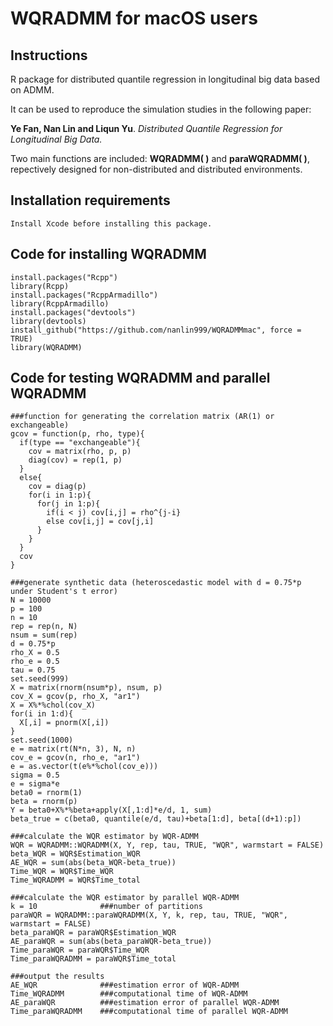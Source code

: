 # WQRADMM for macOS users
## Instructions

R package for distributed quantile regression in longitudinal big data based on ADMM.

It can be used to reproduce the simulation studies in the following paper:

**Ye Fan, Nan Lin and Liqun Yu**. *Distributed Quantile Regression for Longitudinal Big Data.*

Two main functions are included: **WQRADMM( )** and **paraWQRADMM( )**, repectively designed for non-distributed and distributed environments.

## Installation requirements
```
Install Xcode before installing this package. 
```
## Code for installing WQRADMM 
```
install.packages("Rcpp")
library(Rcpp)
install.packages("RcppArmadillo")
library(RcppArmadillo)
install.packages("devtools")
library(devtools)
install_github("https://github.com/nanlin999/WQRADMMmac", force = TRUE)
library(WQRADMM)
```

## Code for testing WQRADMM and parallel WQRADMM

```
###function for generating the correlation matrix (AR(1) or exchangeable)
gcov = function(p, rho, type){
  if(type == "exchangeable"){
    cov = matrix(rho, p, p)
    diag(cov) = rep(1, p)
  }
  else{
    cov = diag(p)
    for(i in 1:p){
      for(j in 1:p){
        if(i < j) cov[i,j] = rho^{j-i}
        else cov[i,j] = cov[j,i]
      }
    }
  }
  cov
}

###generate synthetic data (heteroscedastic model with d = 0.75*p under Student's t error)
N = 10000
p = 100
n = 10
rep = rep(n, N)
nsum = sum(rep)
d = 0.75*p
rho_X = 0.5
rho_e = 0.5
tau = 0.75
set.seed(999)
X = matrix(rnorm(nsum*p), nsum, p)
cov_X = gcov(p, rho_X, "ar1")
X = X%*%chol(cov_X)
for(i in 1:d){
  X[,i] = pnorm(X[,i])
}
set.seed(1000)
e = matrix(rt(N*n, 3), N, n)
cov_e = gcov(n, rho_e, "ar1")
e = as.vector(t(e%*%chol(cov_e)))
sigma = 0.5
e = sigma*e
beta0 = rnorm(1)
beta = rnorm(p)
Y = beta0+X%*%beta+apply(X[,1:d]*e/d, 1, sum)
beta_true = c(beta0, quantile(e/d, tau)+beta[1:d], beta[(d+1):p])

###calculate the WQR estimator by WQR-ADMM
WQR = WQRADMM::WQRADMM(X, Y, rep, tau, TRUE, "WQR", warmstart = FALSE)
beta_WQR = WQR$Estimation_WQR
AE_WQR = sum(abs(beta_WQR-beta_true))
Time_WQR = WQR$Time_WQR
Time_WQRADMM = WQR$Time_total

###calculate the WQR estimator by parallel WQR-ADMM
k = 10              ###number of partitions
paraWQR = WQRADMM::paraWQRADMM(X, Y, k, rep, tau, TRUE, "WQR", warmstart = FALSE)
beta_paraWQR = paraWQR$Estimation_WQR
AE_paraWQR = sum(abs(beta_paraWQR-beta_true))
Time_paraWQR = paraWQR$Time_WQR
Time_paraWQRADMM = paraWQR$Time_total

###output the results
AE_WQR              ###estimation error of WQR-ADMM            
Time_WQRADMM        ###computational time of WQR-ADMM
AE_paraWQR          ###estimation error of parallel WQR-ADMM
Time_paraWQRADMM    ###computational time of parallel WQR-ADMM
```
